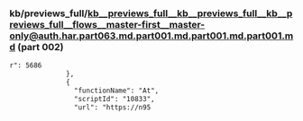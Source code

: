 ### kb/previews_full/kb__previews_full__kb__previews_full__kb__previews_full__flows__master-first__master-only@auth.har.part063.md.part001.md.part001.md.part001.md (part 002)

```md
r": 5686
              },
              {
                "functionName": "At",
                "scriptId": "10833",
                "url": "https://n95
```

```
